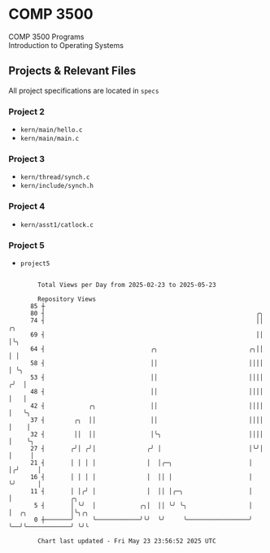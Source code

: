 # COMP 3500
COMP 3500 Programs  
Introduction to Operating Systems  
## Projects & Relevant Files
All project specifications are located in `specs`
### Project 2
- `kern/main/hello.c`
- `kern/main/main.c`
### Project 3
- `kern/thread/synch.c`
- `kern/include/synch.h`
### Project 4
- `kern/asst1/catlock.c`
### Project 5
- `project5`

```

        Total Views per Day from 2025-02-23 to 2025-05-23

        Repository Views
      85 ┼
      80 ┤                                                          ╭╮
      74 ┤                                                          ││  ╭╮
      69 ┤                                                          ││  │╰╮
      64 ┤                             ╭╮                         ╭╮││  │ │
      58 ┤                             ││                         ││││  │ ╰╮
      53 ┤                             ││                         ││││ ╭╯  │
      48 ┤                             ││                         ││││ │   │
      42 ┤            ╭╮               ││                         ││││ │   ╰╮
      37 ┤        ╭╮  ││               ││                         ││││ │    │
      32 ┤        ││  ││               │╰╮                        ││││ │    ╰╮
      27 ┤       ╭╯│ ╭╯│              ╭╯ │                        │╰╯│ │     │
      21 ┤       │ │ │ │              │  │╭─╮                     │  │╭╯     │
      16 ┤       │ │ │ │              │  ││ │                     │  ╰╯      │
      11 ┤       │ │╭╯ │              │  ││ │╭─╮                  │          │                ╭╮
       5 ┤       │ ╰╯  │            ╭╮│  ││ ╰╯ ╰╮                 │          │  ╭╮            │╰╮╭╮
       0 ┼───────╯     ╰────────────╯╰╯  ╰╯     ╰─────────────────╯          ╰──╯╰────────────╯ ╰╯╰

        Chart last updated - Fri May 23 23:56:52 2025 UTC
        
```
